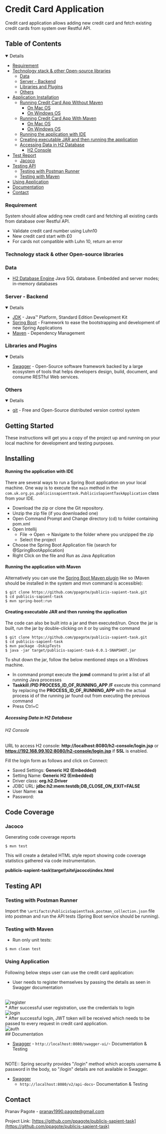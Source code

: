 # Credit Card Application
Credit card application allows adding new credit card and fetch existing credit cards from system over Restful API.

<!-- TABLE OF CONTENTS -->
## Table of Contents

<details open="open">
   <ul>
      <li>
          <a href="#requirement">Requirement</a>
      </li>
      <li>
         <a href="#technology-stack-&-other-open---source-libraries">Technology stack &amp; other Open-source libraries</a>
         <ul>
            <li><a href="#data">Data</a></li>
            <li><a href="#server---backend">Server - Backend</a></li>
            <li><a href="#libraries-and-plugins">Libraries and Plugins</a></li>
            <li><a href="#others">Others</a></li>
         </ul>
      </li>
      <li>
         <a href="#installing">Application Installation</a>
         <ul>
            <li><a href="#running-the-application-with-maven">Running Credit Card App Without Maven</a>
                <ul>
                <li><a href="#h2-console">On Mac OS</a></li>
                <li><a href="#h2-console">On Windows OS</a></li>
                </ul>
            </li>
            <li><a href="#running-the-application-with-maven">Running Credit Card App With Maven</a>
                <ul>
                    <li><a href="#h2-console">On Mac OS</a></li>
                    <li><a href="#h2-console">On Windows OS</a></li>
                </ul>
            </li>
            <li><a href="#running-the-application-with-ide">Running the application with IDE</a></li>
            <li><a href="#creating-executable-jar-and-then-running-the-application">Creating executable JAR and then running the application</a></li>
            <li><a href="#accessing-data-in-h2-database">Accessing Data in H2 Database</a>
                 <ul><li><a href="#h2-console">H2 Console</a></li></ul>
            </li>
         </ul>
      </li>
      <li>
         <a href="#code-coverage">Test Report</a>
         <ul>
            <li><a href="#jacoco">Jacoco</a></li>
         </ul>
      </li>
      <li>
         <a href="#testing-api">Testing API</a>
         <ul>
            <li><a href="#testing-with-postman-runner">Testing with Postman Runner</a></li>
            <li><a href="#testing-with-maven">Testing with Maven</a></li>
         </ul>
      </li>
      <li>
          <a href="#using-application">Using Application</a>
      </li>
      <li><a href="#documentation">Documentation</a></li>
      <li><a href="#contact">Contact</a></li>
   </ul>
</details>

### Requirement
System should allow adding new credit card and fetching all existing cards from database over Restful API.
* Validate credit card number using Luhn10
* New credit card start with £0
* For cards not compatible with Luhn 10, return an error

### Technology stack & other Open-source libraries

### Data
* [H2 Database Engine](https://www.h2database.com/html/main.html) Java SQL database. Embedded and server modes; in-memory databases
      
### Server - Backend

<details open="open">
   <ul>
      <li><a href="http://www.oracle.com/technetwork/java/javase/downloads/jdk8-downloads-2133151.html">JDK</a> - Java™ Platform, Standard Edition Development Kit</li>
      <li><a href="https://spring.io/projects/spring-boot">Spring Boot</a> - Framework to ease the bootstrapping and development of new Spring Applications</li>
      <li><a href="https://maven.apache.org/">Maven</a> - Dependency Management</li>
   </ul>
</details>

### Libraries and Plugins

<details open="open">
   <ul>
      <li><a href="https://swagger.io/">Swagger</a> - Open-Source software framework backed by a large ecosystem of tools that helps developers design, build, document, and consume RESTful Web services.</li>
   </ul>
</details>

### Others

<details open="open">
   <ul>
      <li><a href="https://git-scm.com/">git</a> - Free and Open-Source distributed version control system</li>
   </ul>
</details>

## Getting Started

These instructions will get you a copy of the project up and running on your local machine for development and testing
purposes.

## Installing

#### Running the application with IDE

There are several ways to run a Spring Boot application on your local machine. One way is to execute the `main` method
in the `com.uk.org.ps.publicissapienttask.PublicisSapientTaskApplication` class from your IDE.

* Download the zip or clone the Git repository.
* Unzip the zip file (if you downloaded one)
* Open Command Prompt and Change directory (cd) to folder containing pom.xml
* Open Intellij
    * File -> Open -> Navigate to the folder where you unzipped the zip
    * Select the project
* Choose the Spring Boot Application file (search for @SpringBootApplication)
* Right Click on the file and Run as Java Application

#### Running the application with Maven

Alternatively you can use
the [Spring Boot Maven plugin](https://docs.spring.io/spring-boot/docs/current/reference/html/build-tool-plugins-maven-plugin.html)
like so (Maven should be installed in the system and mvn command is accessible):

```shell
$ git clone https://github.com/ppagote/publicis-sapient-task.git
$ cd publicis-sapient-task
$ mvn spring-boot:run
```

#### Creating executable JAR and then running the application

The code can also be built into a jar and then executed/run. Once the jar is built, run the jar by double-clicking on it
or by using the command

```shell
$ git clone https://github.com/ppagote/publicis-sapient-task.git
$ cd publicis-sapient-task
$ mvn package -DskipTests
$ java -jar target/publicis-sapient-task-0.0.1-SNAPSHOT.jar
```

To shut down the jar, follow the below mentioned steps on a Windows machine.

* In command prompt execute the **jcmd** command to print a list of all running Java processes
* **Taskkill /PID PROCESS_ID_OF_RUNNING_APP /F** execute this command by replacing the **PROCESS_ID_OF_RUNNING_APP**
  with the actual process id of the running jar found out from executing the previous command
* Press Ctrl+C
##### Accessing Data in H2 Database

###### H2 Console

URL to access H2 console: **http://localhost:8080/h2-console/login.jsp**
or **https://192.168.99.102:8080/h2-console/login.jsp** if **SSL** is enabled.

Fill the login form as follows and click on Connect:

* Saved Settings: **Generic H2 (Embedded)**
* Setting Name: **Generic H2 (Embedded)**
* Driver class: **org.h2.Driver**
* JDBC URL: **jdbc:h2:mem:testdb;DB_CLOSE_ON_EXIT=FALSE**
* User Name: **sa**
* Password:

## Code Coverage

### Jacoco

Generating code coverage reports

```shell
$ mvn test
```

This will create a detailed HTML style report showing code coverage statistics gathered via code instrumentation.

**publicis-sapient-task\target\site\jacoco\index.html**

## Testing API

### Testing with Postman Runner

Import the `\artifacts\PublicisSapientTask.postman_collection.json` file into postman and run the API tests (Spring Boot service should be running).

### Testing with Maven

* Run only unit tests:

```shell
$ mvn clean test
```
### Using Application

Following below steps user can use the credit card application:
* User needs to register themselves by passing the details as seen in Swagger documentation
</br>  
<img src="artifacts/registerUser.PNG" alt="register" />
  </br>
* After successful user registration, use the credentials to login
  </br>  
  <img src="artifacts/loginUser.PNG" alt="login" />
  </br>
  * After successful login, JWT token will be received which needs to be passed to every request in credit card application.
 </br>  
    <img src="artifacts/authDetails.PNG" alt="auth" />
    </br>
## Documentation

* [Swagger](http://localhost:8080/swagger-ui/) - `http://localhost:8080/swagger-ui/`- Documentation & Testing
</br>  
NOTE:: Spring security provides "/login" method which accepts username & password in the body, so "/login" details are not available in Swagger.

* [Swagger](http://localhost:8080/v2/api-docs)
    - `http://localhost:8080/v2/api-docs`- Documentation & Testing
<!-- CONTACT -->

## Contact

Pranav Pagote - pranav1990.pagote@gmail.com

Project Link: [https://github.com/ppagote/publicis-sapient-task](https://github.com/ppagote/publicis-sapient-task)

